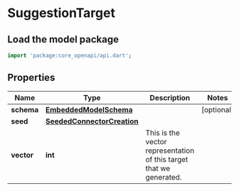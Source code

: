 # SuggestionTarget

## Load the model package
```dart
import 'package:core_openapi/api.dart';
```

## Properties
Name | Type | Description | Notes
------------ | ------------- | ------------- | -------------
**schema** | [**EmbeddedModelSchema**](EmbeddedModelSchema) |  | [optional] 
**seed** | [**SeededConnectorCreation**](SeededConnectorCreation) |  | 
**vector** | **int** | This is the vector representation of this target that we generated. | 




